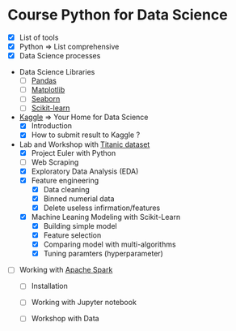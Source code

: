 # Course Python for Data Science

* [x] List of tools
* [x] Python => List comprehensive
* [x] Data Science processes
* Data Science Libraries
   * [ ] [Pandas](https://pandas.pydata.org/)
   * [ ] [Matplotlib](https://matplotlib.org/)
   * [ ] [Seaborn](https://seaborn.pydata.org/)
   * [ ] [Scikit-learn](http://scikit-learn.org/)
* [Kaggle](https://www.kaggle.com/) => Your Home for Data Science
   * [x] Introduction
   * [x] How to submit result to Kaggle ?
* Lab and Workshop with [Titanic dataset](https://www.kaggle.com/c/titanic)
  * [x] Project Euler with Python
  * [ ] Web Scraping
  * [x] Exploratory Data Analysis (EDA)
  * [x] Feature engineering
    * [x] Data cleaning
    * [x] Binned numerial data
    * [x] Delete useless infirmation/features
  * [x] Machine Leaning Modeling with Scikit-Learn
    * [x] Building simple model
    * [x] Feature selection
    * [x] Comparing model with multi-algorithms
    * [x] Tuning paramters (hyperparameter)   
* [ ] Working with [Apache Spark](https://spark.apache.org/)
  * [ ] Installation
  * [ ] Working with Jupyter notebook
  * [ ] Workshop with Data

